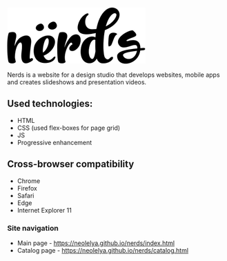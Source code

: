 ![Nerds Logo](/img/nerds-logo.svg)

Nerds is a website for a design studio that develops websites, mobile apps and creates slideshows and presentation videos.

## Used technologies: 
* HTML
* CSS (used flex-boxes for page grid)
* JS
* Progressive enhancement

## Cross-browser compatibility
* Chrome 
* Firefox 
* Safari 
* Edge 
* Internet Explorer 11


### Site navigation 
* Main page - https://neolelya.github.io/nerds/index.html
* Catalog page - https://neolelya.github.io/nerds/catalog.html
